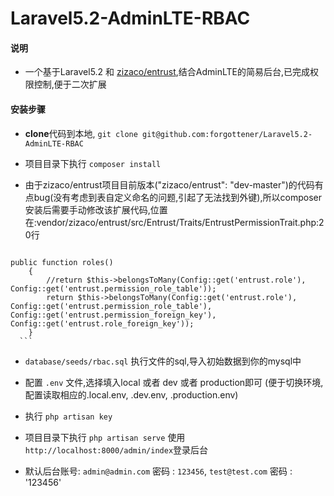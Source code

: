 # Laravel5.2-AdminLTE-RBAC
#### 说明
- 一个基于Laravel5.2 和 [zizaco/entrust](https://github.com/Zizaco/entrust "zizaco/entrust"),结合AdminLTE的简易后台,已完成权限控制,便于二次扩展

#### 安装步骤
- **clone**代码到本地, `git clone git@github.com:forgottener/Laravel5.2-AdminLTE-RBAC`

- 项目目录下执行 `composer install`

- 由于zizaco/entrust项目目前版本("zizaco/entrust": "dev-master")的代码有点bug(没有考虑到表自定义命名的问题,引起了无法找到外键),所以composer安装后需要手动修改该扩展代码,位置在:vendor/zizaco/entrust/src/Entrust/Traits/EntrustPermissionTrait.php:20行
> ```
    public function roles()
        {
            //return $this->belongsToMany(Config::get('entrust.role'), Config::get('entrust.permission_role_table'));
            return $this->belongsToMany(Config::get('entrust.role'), Config::get('entrust.permission_role_table'), Config::get('entrust.permission_foreign_key'), Config::get('entrust.role_foreign_key'));
        }
      ```
    
-  `database/seeds/rbac.sql` 执行文件的sql,导入初始数据到你的mysql中

- 配置 `.env` 文件,选择填入local 或者 dev 或者 production即可 (便于切换环境,配置读取相应的.local.env, .dev.env, .production.env)

- 执行 `php artisan key`

- 项目目录下执行 `php artisan serve` 使用 `http://localhost:8000/admin/index`登录后台

- 默认后台账号: `admin@admin.com` 密码 : `123456`, `test@test.com` 密码 : '123456'


